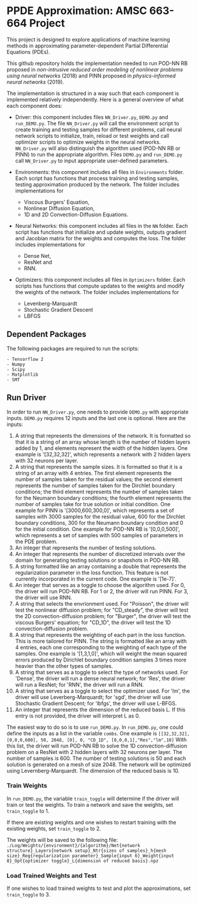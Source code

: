 <!-- ---
permalink: /making-readmes-readable/
title: Making READMEs readable
--- -->
# PPDE Approximation: AMSC 663-664 Project
This project is designed to explore applications of machine learning methods in approximating parameter-dependent Partial Differential Equations (PDEs). 

This github repository holds the implementation needed to run POD-NN RB proposed in *non-intrusive reduced order modeling of nonlinear problems using neural networks* (2018) and PINN proposed in *physics-informed neural networks* (2019). 

The implementation is structured in a way such that each component is implemented relatively independently. Here is a general overview of what each component does:
- Driver: this component includes files `NN_Driver.py`, `DEMO.py` and `run_DEMO.py`. The file `NN_Driver.py` will call the environment script to create training and testing samples for different problems, call neural network scripts to initialize, train, reload or test weights and call optimizer scripts to optimize weights in the neural networks. `NN_Driver.py` will also distinguish the algorithm used (POD-NN RB or PINN) to run the appropriate algorithm. Files `DEMO.py` and `run_DEMO.py` call `NN_Driver.py` to input appropriate user-defined parameters.

- Environments: this component includes all files in `Environments` folder. Each script has functions that process training and testing samples, testing approximation produced by the network. The folder includes implementations for 
  - Viscous Burgers' Equation, 
  - Nonlinear Diffusion Equation, 
  - 1D and 2D Convection-Diffusion Equations. 

- Neural Networks: this component includes all files in the `NN` folder. Each script has functions that initialize and update weights, outputs gradient and Jacobian matrix for the weights and computes the loss. The folder includes implementations for 
  - Dense Net, 
  - ResNet and 
  - RNN. 

- Optimizers: this component includes all files in `Optimizers` folder. Each scripts has functions that compute updates to the weights and modify the weights of the network. The folder includes implementations for 
  - Levenberg-Marquardt 
  - Stochastic Gradient Descent
  - LBFGS


## Dependent Packages
The following packages are required to run the scripts:
```
- Tensorflow 2
- Numpy
- Scipy
- Matplotlib
- SMT
```

## Run Driver
In order to run `NN_Driver.py`, one needs to provide `DEMO.py` with appropriate inputs. `DEMO.py` requires 12 inputs and the last one is optional. Here are the inputs:
1. A string that represents the dimensions of the network. It is formatted so that it is a string of an array whose length is the number of hidden layers added by 1, and elements represent the width of the hidden layers. One example is '[32,32,32]', which represents a network with 2 hidden layers with 32 neurons per layer. 
2. A string that represents the sample sizes. It is formatted so that it is a string of an array with 4 entries. The first element represents the number of samples taken for the residual values; the second element represents the number of samples taken for the Dirchlet boundary conditions; the third element represents the number of samples taken for the Neumann boundary conditions; the fourth element represents the number of samples take for true solution or initial condition. One example for PINN is '[3000,600,300,0]', which represents a set of samples with 3000 samples for the residual value, 600 for the Dirchlet boundary conditions, 300 for the Neumann boundary condition and 0 for the initial condition. One example for POD-NN RB is '[0,0,0,500]', which represents a set of samples with 500 samples of parameters in the PDE problem. 
3. An integer that represents the number of testing solutions. 
4. An integer that represents the number of discretized intervals over the domain for generating testing solutions or snapshots in POD-NN RB.
5. A string formatted like an array containing a double that represents the regularization parameter in the loss function. This feature is not currently incorporated in the current code. One example is '[1e-7]'.  
6. An integer that serves as a toggle to choose the algorithm used. For 0, the driver will run POD-NN RB. For 1 or 2, the driver will run PINN. For 3, the driver will use RNN.
7. A string that selects the envrionment used. For "Poisson", the driver will test the nonlinear diffusion problem; for "CD_steady", the driver will test the 2D convection-diffusion problem; for "Burger", the driver will test the viscous Burgers' equation; for "CD_1D", the driver will test the 1D convection-diffusion problem.
8. A string that represents the weighting of each part in the loss function. This is more tailored for PINN. The string is formatted like an array with 4 entries, each one corresponding to the weighting of each type of the samples. One example is '[1,3,1,0]', which will weight the mean squared errors produced by Dirichlet boundary condition samples 3 times more heavier than the other types of samples. 
9. A string that serves as a toggle to select the type of networks used. For 'Dense', the driver will run a dense neural network; for 'Res', the driver will run a ResNet; for 'RNN', the driver will run a RNN. 
10. A string that serves as a toggle to select the optimizer used. For 'lm', the driver will use Leverberg-Marquardt; for 'sgd', the driver will use Stochastic Gradient Descent; for 'lbfgs', the driver will use L-BFGS. 
11. An integer that represents the dimension of the reduced basis L. If this entry is not provided, the driver will interpret L as 0. 

The easiest way to do so is to use `run_DEMO.py`. In `run_DEMO.py`, one could define the inputs as a list in the variable `combs`. One example is 
`[[32,32,32], [0,0,0,600], 50, 2048, [0], 0, "CD_1D", [0,0,0,1],"Res","lm",10]`
With this list, the driver will run POD-NN RB to solve the 1D convection-diffusion problem on a ResNet with 2 hidden layers with 32 neurons per layer. The number of samples is 600. The number of testing solutions is 50 and each solution is generated on a mesh of size 2048. The network will be optimized using Levernberg-Marquardt. The dimension of the reduced basis is 10.

### Train Weights
In `run_DEMO.py`, the variable `train_toggle` will determine if the driver will train or test the weights. To train a network and save the weights, set `train_toggle` to 1.

If there are existing weights and one wishes to restart training with the existing weights, set `train_toggle` to 2. 

The weights will be saved to the following file:
`./Log/Weights/{environment}/{algorithm}/Net{network structure}_Layers{network setup}_Ntr{sizes of samples}_h{mesh size}_Reg{regularization parameter}_Sample{input 6}_Weight{input 8}_Opt{optimizer toggle}_L{dimension of reduced basis}.npz`

### Load Trained Weights and Test
If one wishes to load trained weights to test and plot the approximations, set `train_toggle` to 3. 

